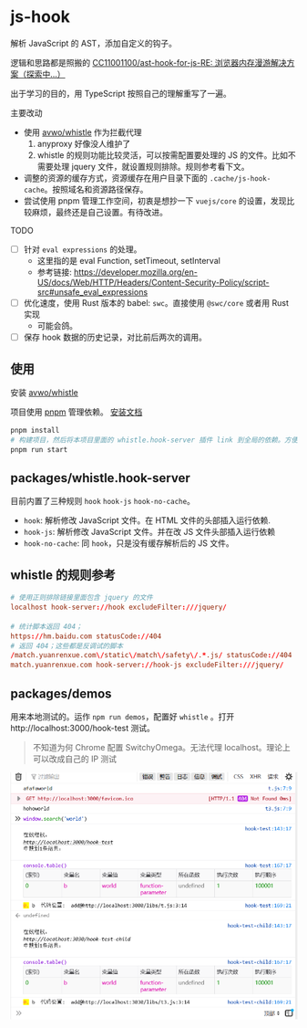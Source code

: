 # js-hook

解析 JavaScript 的 AST，添加自定义的钩子。

逻辑和思路都是照搬的 [CC11001100/ast-hook-for-js-RE: 浏览器内存漫游解决方案（探索中...）](https://github.com/CC11001100/ast-hook-for-js-RE)

出于学习的目的，用 TypeScript 按照自己的理解重写了一遍。

主要改动

- 使用 [avwo/whistle](https://github.com/avwo/whistle) 作为拦截代理
  1. anyproxy 好像没人维护了
  2. whistle 的规则功能比较灵活，可以按需配置要处理的 JS 的文件。比如不需要处理 jquery 文件，就设置规则排除。规则参考看下文。
- 调整的资源的缓存方式，资源缓存在用户目录下面的 `.cache/js-hook-cache`。按照域名和资源路径保存。
- 尝试使用 pnpm 管理工作空间，初衷是想抄一下 `vuejs/core` 的设置，发现比较麻烦，最终还是自己设置。有待改进。

TODO

- [ ] 针对 `eval expressions` 的处理。
  - 这里指的是 eval Function, setTimeout, setInterval
  - 参考链接: https://developer.mozilla.org/en-US/docs/Web/HTTP/Headers/Content-Security-Policy/script-src#unsafe_eval_expressions
- [ ] 优化速度，使用 Rust 版本的 babel: `swc`。直接使用 `@swc/core` 或者用 Rust 实现
  - 可能会鸽。
- [ ] 保存 hook 数据的历史记录，对比前后两次的调用。

## 使用

安装 [avwo/whistle](https://github.com/avwo/whistle)

项目使用 [pnpm](https://pnpm.io/) 管理依赖。 [安装文档](https://pnpm.io/installation)

```bash
pnpm install
# 构建项目，然后将本项目里面的 whistle.hook-server 插件 link 到全局的依赖。方便 whistle 读取
pnpm run start
```

## packages/whistle.hook-server

目前内置了三种规则 `hook` `hook-js` `hook-no-cache`。

- `hook`: 解析修改 JavaScript 文件。在 HTML 文件的头部插入运行依赖.
- `hook-js`: 解析修改 JavaScript 文件。并在改 JS 文件头部插入运行依赖
- `hook-no-cache`: 同 `hook`，只是没有缓存解析后的 JS 文件。

## whistle 的规则参考

```conf
# 使用正则排除链接里面包含 jquery 的文件
localhost hook-server://hook excludeFilter:///jquery/

# 统计脚本返回 404；
https://hm.baidu.com statusCode://404
# 返回 404；这些都是反调试的脚本
/match.yuanrenxue.com\/static\/match\/safety\/.*.js/ statusCode://404
match.yuanrenxue.com hook-server://hook-js excludeFilter:///jquery/
```

## packages/demos

用来本地测试的。运作 `npm run demos`，配置好 `whistle` 。打开 http://localhost:3000/hook-test 测试。

> 不知道为何 Chrome 配置 SwitchyOmega。无法代理 localhost。理论上可以改成自己的 IP 测试

![firefox-test screenshot](screenshots/firefox-test.png 'firefox-test screenshot')
